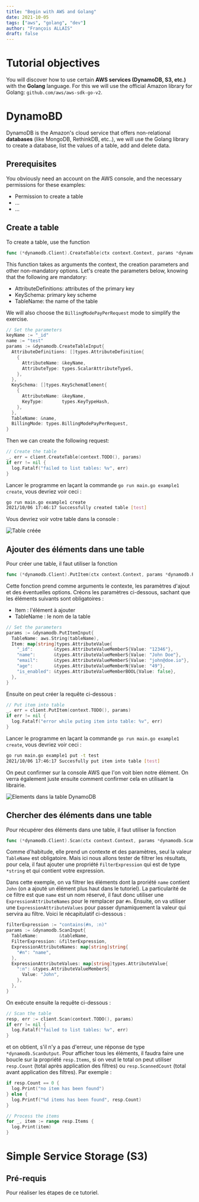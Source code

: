```yaml
---
title: "Begin with AWS and Golang"
date: 2021-10-05
tags: ["aws", "golang", "dev"]
author: "François ALLAIS"
draft: false
---
```


# Tutorial objectives

You will discover how to use certain **AWS services (DynamoDB, S3, etc.)** with the **Golang** language. For this we will use the official Amazon library for Golang: `github.com/aws/aws-sdk-go-v2`.

# DynamoBD

DynamoDB is the Amazon's cloud service that offers non-relational **databases** (like MongoDB, RethinkDB, etc..), we will use the Golang library to create a database, list the values of a table, add and delete data.

## Prerequisites

You obviously need an account on the AWS console, and the necessary permissions for these examples:
- Permission to create a table
- ...
- ...

## Create a table

To create a table, use the function
```go
func (*dynamodb.Client).CreateTable(ctx context.Context, params *dynamodb.CreateTableInput, optFns ...func(*dynamodb.Options)) (*dynamodb.CreateTableOutput, error)
```

This function takes as arguments the context, the creation parameters and other non-mandatory options. Let's create the parameters below, knowing that the following are mandatory:

- AttributeDefinitions: attributes of the primary key
- KeySchema: primary key scheme
- TableName: the name of the table

We will also choose the `BillingModePayPerRequest` mode to simplify the exercise.

```go
// Set the parameters
keyName := "_id"
name := "test"
params := &dynamodb.CreateTableInput{
  AttributeDefinitions: []types.AttributeDefinition{
    {
      AttributeName: &keyName,
      AttributeType: types.ScalarAttributeTypeS,
    },
  },
  KeySchema: []types.KeySchemaElement{
    {
      AttributeName: &keyName,
      KeyType:       types.KeyTypeHash,
    },
  },
  TableName: &name,
  BillingMode: types.BillingModePayPerRequest,
}
```

Then we can create the following request:

```go
// Create the table
_, err = client.CreateTable(context.TODO(), params)
if err != nil {
  log.Fatalf("failed to list tables: %v", err)
}
```

Lancer le programme en laçant la commande `go run main.go example1 create`, vous devriez voir ceci :

```sh
go run main.go example1 create
2021/10/06 17:46:17 Successfully created table [test]
```

Vous devriez voir votre table dans la console :

![Table créée](/images/posts/table-creee.png)

## Ajouter des éléments dans une table

Pour créer une table, il faut utiliser la fonction
```go
func (*dynamodb.Client).PutItem(ctx context.Context, params *dynamodb.PutItemInput, optFns ...func(*dynamodb.Options)) (*dynamodb.PutItemOutput, error)
```

Cette fonction prend comme arguments le contexte, les paramètres d'ajout et des éventuelles options. Créons les paramètres ci-dessous, sachant que les éléments suivants sont obligatoires :

- Item : l'élément à ajouter
- TableName : le nom de la table

```go
// Set the parameters
params := &dynamodb.PutItemInput{
  TableName: aws.String(tableName),
  Item: map[string]types.AttributeValue{
    "_id":        &types.AttributeValueMemberS{Value: "12346"},
    "name":       &types.AttributeValueMemberS{Value: "John Doe"},
    "email":      &types.AttributeValueMemberS{Value: "john@doe.io"},
    "age":        &types.AttributeValueMemberN{Value: "49"},
    "is_enabled": &types.AttributeValueMemberBOOL{Value: false},
  },
}
```

Ensuite on peut créer la requête ci-dessous :

```go
// Put item into table
_, err = client.PutItem(context.TODO(), params)
if err != nil {
  log.Fatalf("error while puting item into table: %v", err)
}
```

Lancer le programme en laçant la commande `go run main.go example1 create`, vous devriez voir ceci :

```sh
go run main.go example1 put -t test
2021/10/06 17:46:17 Succesfully put item into table [test]
```

On peut confirmer sur la console AWS que l'on voit bien notre élément. On verra également juste ensuite comment confirmer cela en utilisant la librairie.

![Elements dans la table DynamoDB](/images/posts/elements-table-dynamodb.png)

## Chercher des éléments dans une table

Pour récupérer des éléments dans une table, il faut utiliser la fonction
```go
func (*dynamodb.Client).Scan(ctx context.Context, params *dynamodb.ScanInput, optFns ...func(*dynamodb.Options)) (*dynamodb.ScanOutput, error)
```

Comme d'habitude, elle prend un contexte et des paramètres, seul la valeur `TableName` est obligatoire. Mais ici nous allons tester de filtrer les résultats, pour cela, il faut ajouter une propriété `FilterExpression` qui est de type `*string` et qui contient votre expression.

Dans cette exemple, on va filtrer les éléments dont la proriété `name` contient `John` (on a ajouté un élément plus haut dans le tutoriel). La particularité de ce filtre est que `name` est un nom réservé, il faut donc utiliser une `ExpressionAttributeNames` pour le remplacer par `#n`. Ensuite, on va utiliser une `ExpressionAttributeValues` pour passer dynamiquement la valeur qui servira au filtre. Voici le récapitulatif ci-dessous :

```go
filterExpression := "contains(#n, :n)"
params := &dynamodb.ScanInput{
  TableName:        &tableName,
  FilterExpression: &filterExpression,
  ExpressionAttributeNames: map[string]string{
    "#n": "name",
  },
  ExpressionAttributeValues: map[string]types.AttributeValue{
    ":n": &types.AttributeValueMemberS{
      Value: "John",
    },
  },
}
```

On exécute ensuite la requête ci-dessous :

```go
// Scan the table
resp, err := client.Scan(context.TODO(), params)
if err != nil {
  log.Fatalf("failed to list tables: %v", err)
}
```

et on obtient, s'il n'y a pas d'erreur, une réponse de type `*dynamodb.ScanOutput`. Pour afficher tous les éléments, il faudra faire une boucle sur la propriété `resp.Items`, si on veut le total on peut utiliser `resp.Count` (total après application des filtres) ou `resp.ScannedCount` (total avant application des filtres). Par exemple :

```go
if resp.Count == 0 {
  log.Print("no item has been found")
} else {
  log.Printf("%d items has been found", resp.Count)
}

// Process the items
for _, item := range resp.Items {
  log.Print(item)
}
```

# Simple Service Storage (S3)

## Pré-requis

Pour réaliser les étapes de ce tutoriel.